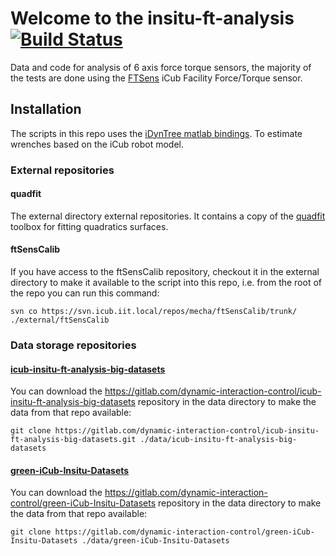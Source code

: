 # Welcome to the insitu-ft-analysis [![Build Status](https://travis-ci.org/robotology-playground/insitu-ft-analysis.svg?branch=master)](https://travis-ci.org/robotology-playground/insitu-ft-analysis)
Data and code for analysis of 6 axis force torque sensors, the majority of the tests are done using the [FTSens](http://wiki.icub.org/wiki/FT_sensor) iCub Facility Force/Torque sensor. 


## Installation 
The scripts in this repo uses the [iDynTree matlab bindings](https://github.com/robotology/idyntree). To estimate wrenches based on the iCub robot model.

### External repositories 

#### quadfit 
The external directory external repositories. It contains a copy of the [quadfit](http://www.mathworks.com/matlabcentral/fileexchange/45356-fitting-quadratic-curves-and-surfaces) toolbox 
for fitting quadratics surfaces. 

#### ftSensCalib
If you have access to the ftSensCalib repository, checkout it in the external directory to make it available to the script into this repo, i.e. from the root of the repo 
you can run this command:
~~~
svn co https://svn.icub.iit.local/repos/mecha/ftSensCalib/trunk/ ./external/ftSensCalib
~~~

### Data storage repositories

#### [icub-insitu-ft-analysis-big-datasets](https://gitlab.com/dynamic-interaction-control/icub-insitu-ft-analysis-big-datasets)
You can download the https://gitlab.com/dynamic-interaction-control/icub-insitu-ft-analysis-big-datasets repository in the data directory to make the data from that repo available: 
~~~
git clone https://gitlab.com/dynamic-interaction-control/icub-insitu-ft-analysis-big-datasets.git ./data/icub-insitu-ft-analysis-big-datasets
~~~
 #### [green-iCub-Insitu-Datasets](https://gitlab.com/dynamic-interaction-control/green-iCub-Insitu-Datasets)
You can download the https://gitlab.com/dynamic-interaction-control/green-iCub-Insitu-Datasets repository in the data directory to make the data from that repo available: 
~~~
git clone https://gitlab.com/dynamic-interaction-control/green-iCub-Insitu-Datasets ./data/green-iCub-Insitu-Datasets
~~~
